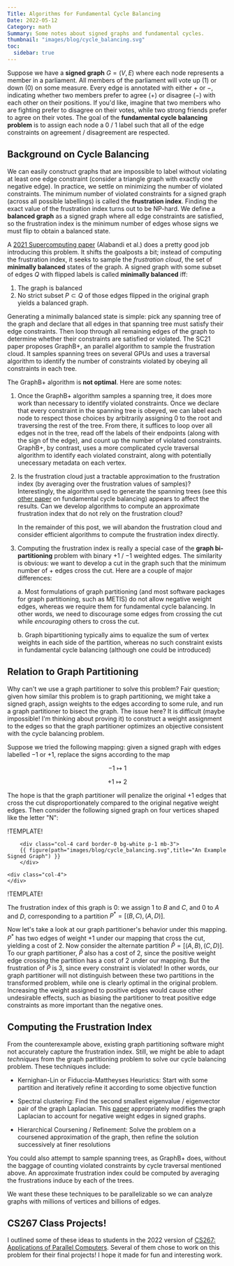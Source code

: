 ```yaml
---
Title: Algorithms for Fundamental Cycle Balancing 
Date: 2022-05-12 
Category: math 
Summary: Some notes about signed graphs and fundamental cycles.
thumbnail: "images/blog/cycle_balancing.svg"
toc:
  sidebar: true
---
```

Suppose we have a **signed graph** $G = (V, E)$ where each node represents
a member in a parliament. All members of the parliament will vote
up (1) or down (0) on some measure. Every edge is annotated 
with either $+$ or $-$, indicating whether two members prefer to 
agree ($+$) or disagree ($-$) with each other on their positions. If you'd
like, imagine that two members who are fighting prefer
to disagree on their votes, while two strong friends
prefer to agree on their votes. The goal of the **fundamental cycle balancing problem** is 
to assign each node a 0 / 1 label such that all of the edge
constraints on agreement / disagreement are respected. 

## Background on Cycle Balancing 
We can easily construct graphs that are impossible to label without 
violating at least one edge
constraint (consider a triangle graph with exactly one negative edge).
In practice, we settle on minimizing 
the number of violated constraints. The minimum number of violated 
constraints for a signed graph (across all possible labellings) is called 
the **frustration index**. Finding the exact value of the frustration 
index turns out to be NP-hard. We define a **balanced graph** as a
signed graph where all edge constraints are satisfied, so the frustration
index is the minimum number of edges whose signs we must flip to obtain
a balanced state.

A [2021 Supercomputing paper](https://dl.acm.org/doi/10.1145/3458817.3476153) (Alabandi et al.) does a pretty good job introducing this 
problem. It shifts the goalposts a bit; instead of computing the
frustration index, it seeks to sample the _frustration cloud_, the set
of **minimally balanced** states of the graph. A signed graph with some
subset of edges $Q$ with flipped labels is called
**minimally balanced** iff:

1. The graph is balanced 
2. No strict subset $P \subset Q$ of those edges flipped in the
original graph yields a balanced graph. 

Generating a minimally balanced state is simple: pick any
spanning tree of the graph and declare that all edges in that spanning
tree must satisfy their edge constraints. Then loop through all remaining
edges of the graph to determine whether their constraints are satisfied
or violated. The SC21 paper proposes GraphB+, an parallel algorithm 
to sample the frustration cloud. It samples spanning trees on several GPUs 
and uses a traversal algorithm to identify the number of constraints
violated by obeying all constraints in each tree.

The GraphB+ algorithm is **not optimal**. Here are some notes: 

1. Once the GraphB+ algorithm samples a spanning tree, it
does more work than necessary to identify violated constraints. Once
we declare that every constraint in the spanning tree is obeyed, we can
label each node to respect those choices by arbitrarily
assigning 0 to the root and traversing the rest of the tree. From there, 
it suffices to loop over all edges not in the tree, read off the labels
of their endpoints (along with the sign of the edge), and count up
the number of violated constraints. GraphB+, by contrast, uses a more
complicated cycle traversal algorithm to identify each violated constraint,
along with potentially unecessary metadata on each vertex.

2. Is the frustration cloud just a tractable approximation to 
the frustration index (by averaging over the frustration 
values of samples)? 
Interestingly, the algorithm used to 
generate the spanning trees (see this 
[other paper](https://arxiv.org/pdf/2009.07776.pdf) on 
fundamental cycle balancing) appears to affect the results. Can we 
develop algorithms to compute an approximate frustration index that 
do not rely on the frustration cloud?

    In the remainder of this post, we will abandon the frustration cloud
    and consider efficient algorithms to compute the frustration index
    directly. 

3. Computing the frustration index is really a special case 
of the **graph bi-partitioning**
problem with binary $+1$ / $-1$ weighted edges. The similarity is obvious: 
we want to develop a cut in the graph such that the minimum number of $+$ edges cross the cut. Here are a couple of major differences:

    a. Most formulations of graph partitioning (and most software
packages for 
graph partitioning, such as METIS) do not allow negative weight edges,
whereas we require them for fundamental cycle balancing. In other
words, we need to discourage some edges from crossing the cut while
*encouraging* others to cross the cut.

    b. Graph bipartitioning typically aims to equalize the sum of vertex
weights in each side of the partition, whereas no such constraint
exists in fundamental cycle balancing (although one could be 
introduced)

## Relation to Graph Partitioning
Why can't we use a graph partitioner to solve this problem? Fair question; given how similar this problem is to graph partitioning,
we might take a signed graph, assign weights to the edges 
according to some rule, and run a graph partitioner to bisect the graph. 
The issue here? It is difficult (maybe impossible! 
I'm thinking about proving it) to construct a weight 
assignment to the edges so that the graph partitioner
optimizes an objective consistent with the cycle balancing problem. 

Suppose we tried the following mapping: given a signed
graph with edges labelled $-1$ or $+1$, replace the signs according
to the map 

$$-1 \mapsto 1$$

$$+1 \mapsto 2$$

The hope is that the graph partitioner will penalize the original $+1$ 
edges that cross the cut disproportionately compared to 
the original negative weight edges. Then consider
the following signed graph on four vertices shaped like the 
letter "N":

!TEMPLATE!
<div class="row">
    <div class="col-4">
    </div>

        <div class="col-4 card border-0 bg-white p-1 mb-3">
        {{ figure(path="images/blog/cycle_balancing.svg",title="An Example Signed Graph") }}
        </div>

    <div class="col-4">
    </div>
</div>
!TEMPLATE!

The frustration index of this graph is 0: we assign 1 to $B$ and $C$,
and 0 to $A$ and $D$, corresponding to a partition $P^*= [(B, C), (A, D)]$. 

Now let's take a look at our graph partitioner's behavior
under this mapping. $P^*$ has two edges of weight +1 under our mapping
that cross the cut, yielding a cost of 2. Now consider the alternate
partition $\hat P = [(A, B), (C, D)]$. To our graph partitioner, $\hat P$ also has a cost of 2, since the positive weight edge crossing the partition has a cost of 2 
under our mapping. But the frustration of $\hat P$ is 3,
since every constraint is violated! In other words, our graph
partitioner will not distinguish between these two partitions
in the transformed problem, while one is clearly optimal in
the original problem. Increasing the weight assigned to positive
edges would cause other undesirable effects, such as biasing
the partitioner to treat positive edge constraints as more important
than the negative ones. 

## Computing the Frustration Index 
From the counterexample above, existing graph partitioning 
software might not accurately capture
the frustration index. Still, we might be able to adapt 
*techniques* from the graph partitioning problem to solve 
our cycle balancing problem. These techniques include:

- Kernighan-Lin or Fiduccia-Mattheyses Heuristics: Start with
some partition and iteratively refine it according to some objective
function 

- Spectral clustering: Find the second smallest eigenvalue /
eigenvector pair of the graph Laplacian. This 
[paper](https://arxiv.org/pdf/1701.01394.pdf) appropriately modifies
the graph Laplacian to account for negative weight edges in signed
graphs.

- Hierarchical Coursening / Refinement: Solve the problem on a
coursened approximation of the graph, then refine the solution
successively at finer resolutions

You could also attempt to sample spanning trees, as GraphB+ does,
without the baggage of counting violated constraints by cycle
traversal mentioned above. An approximate frustration index
could be computed by averaging the frustrations induce by each of
the trees. 

We want these these techniques to be parallelizable so we can analyze
graphs with millions of vertices and billions of edges. 

## CS267 Class Projects!
I outlined some of these ideas to students in the 2022 version of 
[CS267: Applications of Parallel Computers](https://sites.google.com/lbl.gov/cs267-spr2022). Several of them chose to work on this problem
for their final projects! I hope it made for fun and interesting work.
